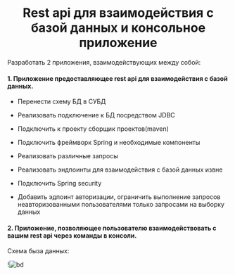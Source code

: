 <h1 align="center">Rest api для взаимодействия с базой данных и консольное приложение </h1>

Разработать 2 приложения, взаимодействующих между собой:

<h4>1. Приложение предоставляющее rest api для взаимодействия с базой данных.</h4>

-	Перенести схему БД в СУБД
-	Реализовать подключение к БД посредством JDBC

-	Подключить к проекту сборщик проектов(maven)
-	Подключить фреймворк Spring и необходимые компоненты
-	Реализовать различные запросы 
-	Реализовать эндпоинты для взаимодействия с базой данных извне

-	Подключить Spring security
-	Добавить эдпоинт авторизации, ограничить выполнение запросов неавторизованными пользователями только запросами на выборку данных

<h4>2. Приложение, позволяющее пользователю взаимодействовать с вашим rest api через команды в консоли. </h4>

Схема быза данных:

!![bd](https://user-images.githubusercontent.com/71729736/183655458-46f7145c-a96d-4135-9c71-cb4187194fdd.png)
